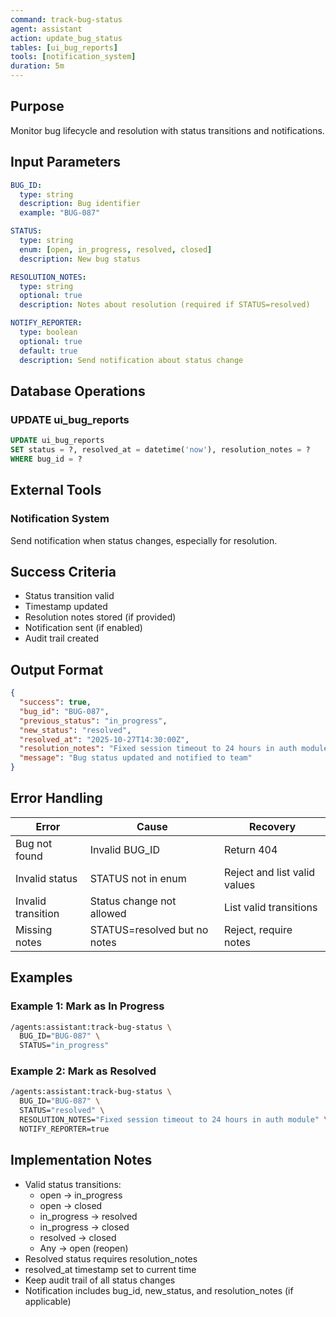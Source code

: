 ```yaml
---
command: track-bug-status
agent: assistant
action: update_bug_status
tables: [ui_bug_reports]
tools: [notification_system]
duration: 5m
---
```


## Purpose

Monitor bug lifecycle and resolution with status transitions and notifications.

## Input Parameters

```yaml
BUG_ID:
  type: string
  description: Bug identifier
  example: "BUG-087"

STATUS:
  type: string
  enum: [open, in_progress, resolved, closed]
  description: New bug status

RESOLUTION_NOTES:
  type: string
  optional: true
  description: Notes about resolution (required if STATUS=resolved)

NOTIFY_REPORTER:
  type: boolean
  optional: true
  default: true
  description: Send notification about status change
```

## Database Operations

### UPDATE ui_bug_reports

```sql
UPDATE ui_bug_reports
SET status = ?, resolved_at = datetime('now'), resolution_notes = ?
WHERE bug_id = ?
```

## External Tools

### Notification System

Send notification when status changes, especially for resolution.

## Success Criteria

- Status transition valid
- Timestamp updated
- Resolution notes stored (if provided)
- Notification sent (if enabled)
- Audit trail created

## Output Format

```json
{
  "success": true,
  "bug_id": "BUG-087",
  "previous_status": "in_progress",
  "new_status": "resolved",
  "resolved_at": "2025-10-27T14:30:00Z",
  "resolution_notes": "Fixed session timeout to 24 hours in auth module",
  "message": "Bug status updated and notified to team"
}
```

## Error Handling

| Error | Cause | Recovery |
|-------|-------|----------|
| Bug not found | Invalid BUG_ID | Return 404 |
| Invalid status | STATUS not in enum | Reject and list valid values |
| Invalid transition | Status change not allowed | List valid transitions |
| Missing notes | STATUS=resolved but no notes | Reject, require notes |

## Examples

### Example 1: Mark as In Progress

```bash
/agents:assistant:track-bug-status \
  BUG_ID="BUG-087" \
  STATUS="in_progress"
```

### Example 2: Mark as Resolved

```bash
/agents:assistant:track-bug-status \
  BUG_ID="BUG-087" \
  STATUS="resolved" \
  RESOLUTION_NOTES="Fixed session timeout to 24 hours in auth module" \
  NOTIFY_REPORTER=true
```

## Implementation Notes

- Valid status transitions:
  - open → in_progress
  - open → closed
  - in_progress → resolved
  - in_progress → closed
  - resolved → closed
  - Any → open (reopen)
- Resolved status requires resolution_notes
- resolved_at timestamp set to current time
- Keep audit trail of all status changes
- Notification includes bug_id, new_status, and resolution_notes (if applicable)
